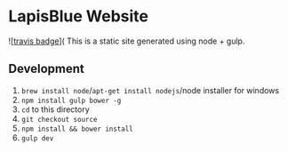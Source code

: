 # LapisBlue Website
![[travis badge](https://travis-ci.org/LapisBlue/lapisblue.github.io.svg)](
This is a static site generated using node + gulp.

## Development
1. `brew install node`/`apt-get install nodejs`/node installer for windows
2. `npm install gulp bower -g`
3. `cd` to this directory
4. `git checkout source`
5. `npm install && bower install`
6. `gulp dev`
